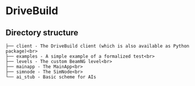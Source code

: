 # DriveBuild
## Directory structure
    ├── client - The DriveBuild client (which is also available as Python package)<br>
    ├── examples - A simple example of a formalized test<br>
    ├── levels - The custom BeamNG level<br>
    ├── mainapp - The MainApp<br>
    ├── simnode - The SimNode<br>
    └── ai_stub - Basic scheme for AIs
